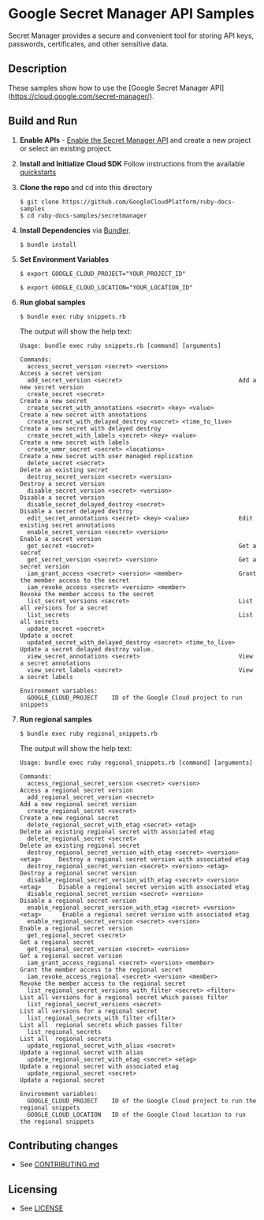 # Google Secret Manager API Samples

Secret Manager provides a secure and convenient tool for storing API keys,
passwords, certificates, and other sensitive data.


## Description

These samples show how to use the [Google Secret Manager API]
(https://cloud.google.com/secret-manager/).

## Build and Run
1.  **Enable APIs** - [Enable the Secret Manager API](https://console.cloud.google.com/flows/enableapi?apiid=secretmanager.googleapis.com)
    and create a new project or select an existing project.

1.  **Install and Initialize Cloud SDK**
    Follow instructions from the available [quickstarts](https://cloud.google.com/sdk/docs/quickstarts)

1.  **Clone the repo** and cd into this directory

    ```text
    $ git clone https://github.com/GoogleCloudPlatform/ruby-docs-samples
    $ cd ruby-docs-samples/secretmanager
    ```

1. **Install Dependencies** via [Bundler](https://bundler.io).

    ```text
    $ bundle install
    ```

1. **Set Environment Variables**

    ```text
    $ export GOOGLE_CLOUD_PROJECT="YOUR_PROJECT_ID"
    ```

    ```text
    $ export GOOGLE_CLOUD_LOCATION="YOUR_LOCATION_ID"
    ```

1. **Run global samples**

    ```text
    $ bundle exec ruby snippets.rb
    ```

    The output will show the help text:

    ```text
    Usage: bundle exec ruby snippets.rb [command] [arguments]

    Commands:
      access_secret_version <secret> <version>                    Access a secret version
      add_secret_version <secret>                                 Add a new secret version
      create_secret <secret>                                      Create a new secret
      create_secret_with_annotations <secret> <key> <value>       Create a new secret with annotations
      create_secret_with_delayed_destroy <secret> <time_to_live>  Create a new secret with delayed destroy
      create_secret_with_labels <secret> <key> <value>            Create a new secret with labels
      create_ummr_secret <secret> <locations>                     Create a new secret with user managed replication
      delete_secret <secret>                                      Delete an existing secret
      destroy_secret_version <secret> <version>                   Destroy a secret version
      disable_secret_version <secret> <version>                   Disable a secret version
      disable_secret_delayed_destroy <secret>                     Disable a secret delayed destroy
      edit_secret_annotations <secret> <key> <value>              Edit existing secret annotations
      enable_secret_version <secret> <version>                    Enable a secret version
      get_secret <secret>                                         Get a secret
      get_secret_version <secret> <version>                       Get a secret version
      iam_grant_access <secret> <version> <member>                Grant the member access to the secret
      iam_revoke_access <secret> <version> <member>               Revoke the member access to the secret
      list_secret_versions <secret>                               List all versions for a secret
      list_secrets                                                List all secrets
      update_secret <secret>                                      Update a secret
      updated_secret_with_delayed_destroy <secret> <time_to_live> Update a secret delayed destroy value.
      view_secret_annotations <secret>                            View a secret annotations
      view_secret_labels <secret>                                 View a secret labels

    Environment variables:
      GOOGLE_CLOUD_PROJECT    ID of the Google Cloud project to run snippets
    ```
1. **Run regional samples**

    ```text
    $ bundle exec ruby regional_snippets.rb
    ```

    The output will show the help text:

    ```text
    Usage: bundle exec ruby regional_snippets.rb [command] [arguments]

    Commands:
      access_regional_secret_version <secret> <version>                       Access a regional secret version
      add_regional_secret_version <secret>                                    Add a new regional secret version
      create_regional_secret <secret>                                         Create a new regional secret
      delete_regional_secret_with_etag <secret> <etag>                        Delete an existing regional secret with associated etag
      delete_regional_secret <secret>                                         Delete an existing regional secret
      destroy_regional_secret_version_with_etag <secret> <version> <etag>     Destroy a regional secret version with associated etag
      destroy_regional_secret_version <secret> <version> <etag>               Destroy a regional secret version
      disable_regional_secret_version_with_etag <secret> <version> <etag>     Disable a regional secret version with associated etag
      disable_regional_secret_version <secret> <version>                      Disable a regional secret version
      enable_regional_secret_version_with_etag <secret> <version> <etag>      Enable a regional secret version with associated etag
      enable_regional_secret_version <secret> <version>                       Enable a regional secret version
      get_regional_secret <secret>                                            Get a regional secret
      get_regional_secret_version <secret> <version>                          Get a regional secret version
      iam_grant_access_regional <secret> <version> <member>                   Grant the member access to the regional secret
      iam_revoke_access_regional <secret> <version> <member>                  Revoke the member access to the regional secret
      list_regional_secret_versions_with_filter <secret> <filter>             List all versions for a regional secret which passes filter
      list_regional_secret_versions <secret>                                  List all versions for a regional secret
      list_regional_secrets_with_filter <filter>                              List all  regional secrets which passes filter
      list_regional_secrets                                                   List all  regional secrets
      update_regional_secret_with_alias <secret>                              Update a regional secret with alias
      update_regional_secret_with_etag <secret> <etag>                        Update a regional secret with associated etag
      update_regional_secret <secret>                                         Update a regional secret

    Environment variables:
      GOOGLE_CLOUD_PROJECT    ID of the Google Cloud project to run the regional snippets
      GOOGLE_CLOUD_LOCATION   ID of the Google Cloud location to run the regional snippets
    ```


## Contributing changes

* See [CONTRIBUTING.md](../CONTRIBUTING.md)

## Licensing

* See [LICENSE](../LICENSE)
